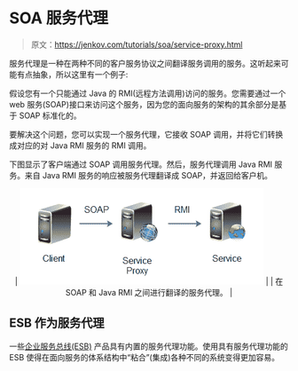 # SOA 服务代理

> 原文：<https://jenkov.com/tutorials/soa/service-proxy.html>

服务代理是一种在两种不同的客户服务协议之间翻译服务调用的服务。这听起来可能有点抽象，所以这里有一个例子:

假设您有一个只能通过 Java 的 RMI(远程方法调用)访问的服务。您需要通过一个 web 服务(SOAP)接口来访问这个服务，因为您的面向服务的架构的其余部分是基于 SOAP 标准化的。

要解决这个问题，您可以实现一个服务代理，它接收 SOAP 调用，并将它们转换成对应的对 Java RMI 服务的 RMI 调用。

下图显示了客户端通过 SOAP 调用服务代理。然后，服务代理调用 Java RMI 服务。来自 Java RMI 服务的响应被服务代理翻译成 SOAP，并返回给客户机。

<center>

| ![Service Proxy - a service that translates from one service protocol to another.](img/9123ea86813782be534920978ed522fd.png) |
| 在 SOAP 和 Java RMI 之间进行翻译的服务代理。 |

</center>

## ESB 作为服务代理

一些[企业服务总线(ESB)](esb.html) 产品具有内置的服务代理功能。使用具有服务代理功能的 ESB 使得在面向服务的体系结构中“粘合”(集成)各种不同的系统变得更加容易。